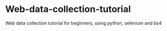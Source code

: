 # Web-data-collection-tutorial
Web data collection tutorial for beginners, using python, selenium and bs4
